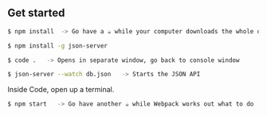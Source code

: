 ## Get started

```sh
$ npm install  -> Go have a ☕ while your computer downloads the whole of NPM

$ npm install -g json-server

$ code .   -> Opens in separate window, go back to console window

$ json-server --watch db.json   -> Starts the JSON API
```

Inside Code, open up a terminal.

```sh
$ npm start   -> Go have another ☕ while Webpack works out what to do
```


